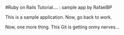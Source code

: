 #Ruby on Rails Tutorial.... : sample app by RafaelBP

This is a sample application. Now, go back to work.

Now, one more thing. This Git is getting onmy nerves...